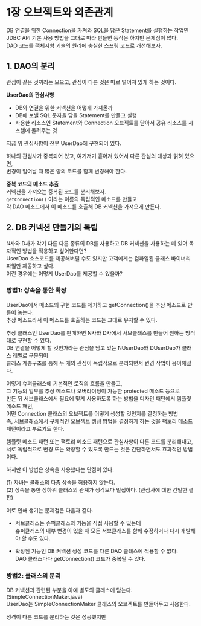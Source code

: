 # 1장 오브젝트와 외존관계  

DB 연결을 위한 Connection을 가져와 SQL을 담은 Statement를 실행하는 작업인 
JDBC API 기본 사용 방법을 그대로 따라 만들면 동작은 하지만 문제점이 많다.   
DAO 코드를 객체지향 기술의 원리에 충실한 스프링 코드로 개선해보자.   

## 1. DAO의 분리 
관심이 같은 것끼리는 모으고, 관심이 다른 것은 따로 떨어져 있게 하는 것이다.   

**UserDao의 관심사항**     
- DB와 연결을 위한 커넥션을 어떻게 가져올까     
- DB에 보낼 SQL 문자을 담을 Statement를 만들고 실행    
- 사용한 리소스인 Statement와 Connection 오브젝트를 닫아서 공유 리소스를 시스템에 돌려주는 것     

지금 위 관심사항이 전부 UserDao에 구현되어 있다.   

하나의 관심사가 중복되어 있고, 여기저기 흩어져 있어서 다른 관심의 대상과 얽혀 있으면,     
변경이 일어날 때 많은 양의 코드를 함께 변경해야 한다.    

**중복 코드의 메소드 추출**  
커넥션을 가져오는 중복된 코드를 분리해보자.     
`getConnection()` 이라는 이름의 독립적인 메소드를 만들고   
각 DAO 메소드에서 이 메소드를 호출해 DB 커넥션을 가져오게 만든다.   


## 2. DB 커넥션 만들기의 독립   
N사와 D사가 각기 다른 다른 종류의 DB를 사용하고 DB 커넥션을 사용하는 데 있어 독자적인 방법을 적용하고 싶어한다면?   
UserDao 소스코드를 제공해버릴 수도 있지만 고객에게는 컴파일된 클래스 바이너리 파일만 제공하고 싶다.   
이런 경우에는 어떻게 UserDao를 제공할 수 있을까?  

### 방법1: 상속을 통한 확장   
UserDao에서 메소드의 구현 코드를 제거하고 getConnection()을 추상 메소드로 만들어 놓는다.   
추상 메소드라서 이 메소드를 호출하는 코드는 그대로 유지할 수 있다.   

추상 클래스인 UserDao를 판매하면 N사와 D사에서 서브클래스를 만들어 원하는 방식대로 구현할 수 있다.   
DB 연결을 어떻게 할 것인가라는 관심을 담고 있는 NUserDao와 DUserDao가 클래스 레벨로 구분되어   
클래스 계층구조를 통해 두 개의 관심이 독립적으로 분리되면서 변경 작업이 용이해졌다.   


이렇게 슈퍼클래스에 기본적인 로직의 흐름을 만들고,     
그 기능의 일부를 추상 메소드나 오버라이딩이 가능한 protected 메소드 등으로     
만든 뒤 서브클래스에서 필요에 맞게 사용하도록 하는 방법을 디자인 패턴에서 템플릿 메소드 패턴,       
어떤 Connection 클래스의 오브젝트를 어떻게 생성할 것인지를 결정하는 방법     
즉, 서브클래스에서 구체적인 오브젝트 생성 방법을 결정하게 하는 것을 팩토리 메소드 패턴이라고 부르기도 한다.      


템플릿 메소드 패턴 또는 팩토리 메소드 패턴으로 관심사항이 다른 코드를 분리해내고,   
서로 독립적으로 변경 또는 확장할 수 있도록 만드는 것은 간단하면서도 효과적인 방법이다.     

하지만 이 방법은 상속을 사용했다는 단점이 있다.    

(1) 자바는 클래스의 다중 상속을 허용하지 않는다.    
(2) 상속을 통한 상하위 클래스의 관계가 생각보다 밀접하다. (관심사에 대한 긴밀한 결합)   

이로 인해 생기는 문제점은 다음과 같다. 

- 서브클래스는 슈퍼클래스의 기능을 직접 사용할 수 있는데   
슈퍼클래스의 내부 변경이 있을 때 모든 서브클래스를 함께 수정하거나 다시 개발해야 할 수도 있다.   

- 확장된 기능인 DB 커넥션 생성 코드를 다른 DAO 클래스에 적용할 수 없다.   
DAO 클래스마다 getConnection() 코드가 중복될 수 있다.   


### 방법2: 클래스의 분리   

DB 커넥션과 관련된 부분을 아예 별도의 클래스에 담는다. (SimpleConnectionMaker.java)    
UserDao는 SimpleConnectionMaker 클래스의 오브젝트를 만들어두고 사용한다.     

성격이 다른 코드를 분리하는 것은 성공했지만 



